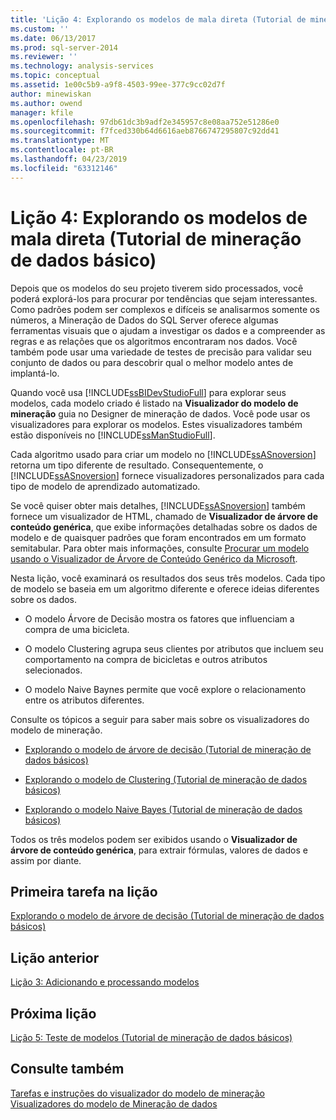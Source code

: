 ```yaml
---
title: 'Lição 4: Explorando os modelos de mala direta (Tutorial de mineração de dados básico) | Microsoft Docs'
ms.custom: ''
ms.date: 06/13/2017
ms.prod: sql-server-2014
ms.reviewer: ''
ms.technology: analysis-services
ms.topic: conceptual
ms.assetid: 1e00c5b9-a9f8-4503-99ee-377c9cc02d7f
author: minewiskan
ms.author: owend
manager: kfile
ms.openlocfilehash: 97db61dc3b9adf2e345957c8e08aa752e51286e0
ms.sourcegitcommit: f7fced330b64d6616aeb8766747295807c92dd41
ms.translationtype: MT
ms.contentlocale: pt-BR
ms.lasthandoff: 04/23/2019
ms.locfileid: "63312146"
---
```

# <a name="lesson-4-exploring-the-targeted-mailing-models-basic-data-mining-tutorial"></a>Lição 4: Explorando os modelos de mala direta (Tutorial de mineração de dados básico)
  Depois que os modelos do seu projeto tiverem sido processados, você poderá explorá-los para procurar por tendências que sejam interessantes. Como padrões podem ser complexos e difíceis se analisarmos somente os números, a Mineração de Dados do SQL Server oferece algumas ferramentas visuais que o ajudam a investigar os dados e a compreender as regras e as relações que os algoritmos encontraram nos dados. Você também pode usar uma variedade de testes de precisão para validar seu conjunto de dados ou para descobrir qual o melhor modelo antes de implantá-lo.  
  
 Quando você usa [!INCLUDE[ssBIDevStudioFull](../includes/ssbidevstudiofull-md.md)] para explorar seus modelos, cada modelo criado é listado na **Visualizador do modelo de mineração** guia no Designer de mineração de dados. Você pode usar os visualizadores para explorar os modelos. Estes visualizadores também estão disponíveis no [!INCLUDE[ssManStudioFull](../includes/ssmanstudiofull-md.md)].  
  
 Cada algoritmo usado para criar um modelo no [!INCLUDE[ssASnoversion](../includes/ssasnoversion-md.md)] retorna um tipo diferente de resultado. Consequentemente, o [!INCLUDE[ssASnoversion](../includes/ssasnoversion-md.md)] fornece visualizadores personalizados para cada tipo de modelo de aprendizado automatizado.  
  
 Se você quiser obter mais detalhes, [!INCLUDE[ssASnoversion](../includes/ssasnoversion-md.md)] também fornece um visualizador de HTML, chamado de **Visualizador de árvore de conteúdo genérica**, que exibe informações detalhadas sobre os dados de modelo e de quaisquer padrões que foram encontrados em um formato semitabular. Para obter mais informações, consulte [Procurar um modelo usando o Visualizador de Árvore de Conteúdo Genérico da Microsoft](../../2014/analysis-services/data-mining/browse-a-model-using-the-microsoft-generic-content-tree-viewer.md).  
  
 Nesta lição, você examinará os resultados dos seus três modelos. Cada tipo de modelo se baseia em um algoritmo diferente e oferece ideias diferentes sobre os dados.  
  
-   O modelo Árvore de Decisão mostra os fatores que influenciam a compra de uma bicicleta.  
  
-   O modelo Clustering agrupa seus clientes por atributos que incluem seu comportamento na compra de bicicletas e outros atributos selecionados.  
  
-   O modelo Naive Baynes permite que você explore o relacionamento entre os atributos diferentes.  
  
 Consulte os tópicos a seguir para saber mais sobre os visualizadores do modelo de mineração.  
  
-   [Explorando o modelo de árvore de decisão &#40;Tutorial de mineração de dados básicos&#41;](../../2014/tutorials/exploring-the-decision-tree-model-basic-data-mining-tutorial.md)  
  
-   [Explorando o modelo de Clustering &#40;Tutorial de mineração de dados básicos&#41;](../../2014/tutorials/exploring-the-clustering-model-basic-data-mining-tutorial.md)  
  
-   [Explorando o modelo Naive Bayes &#40;Tutorial de mineração de dados básicos&#41;](../../2014/tutorials/exploring-the-naive-bayes-model-basic-data-mining-tutorial.md)  
  
 Todos os três modelos podem ser exibidos usando o **Visualizador de árvore de conteúdo genérica**, para extrair fórmulas, valores de dados e assim por diante.  
  
## <a name="first-task-in-lesson"></a>Primeira tarefa na lição  
 [Explorando o modelo de árvore de decisão &#40;Tutorial de mineração de dados básicos&#41;](../../2014/tutorials/exploring-the-decision-tree-model-basic-data-mining-tutorial.md)  
  
## <a name="previous-lesson"></a>Lição anterior  
 [Lição 3: Adicionando e processando modelos](../../2014/tutorials/lesson-3-adding-and-processing-models.md)  
  
## <a name="next-lesson"></a>Próxima lição  
 [Lição 5: Teste de modelos &#40;Tutorial de mineração de dados básicos&#41;](../../2014/tutorials/lesson-5-testing-models-basic-data-mining-tutorial.md)  
  
## <a name="see-also"></a>Consulte também  
 [Tarefas e instruções do visualizador do modelo de mineração](../../2014/analysis-services/data-mining/mining-model-viewer-tasks-and-how-tos.md)   
 [Visualizadores do modelo de Mineração de dados](../../2014/analysis-services/data-mining/data-mining-model-viewers.md)  
  
  
